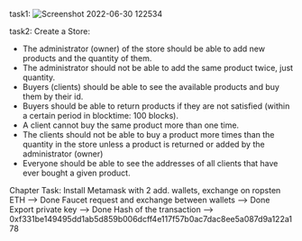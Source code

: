 task1: ![Screenshot 2022-06-30 122534](https://user-images.githubusercontent.com/38243868/176655159-fc9ea91f-a3f1-4d97-8cbd-877262b523f5.png)


task2:
Create a Store:
- The administrator (owner) of the store should be able to add new products and the quantity of them.
- The administrator should not be able to add the same product twice, just quantity.
- Buyers (clients) should be able to see the available products and buy them by their id.
- Buyers should be able to return products if they are not satisfied (within a certain period in blocktime: 100 blocks).
- A client cannot buy the same product more than one time.
- The clients should not be able to buy a product more times than the quantity in the store unless a product is returned or added by the administrator (owner)
- Everyone should be able to see the addresses of all clients that have ever bought a given product.

Chapter Task:
Install Metamask with 2 add. wallets, exchange on ropsten ETH --> Done
Faucet request and exchange between wallets --> Done
Export private key --> Done
Hash of the transaction --> 0xf331be149495dd1ab5d859b006dcff4e117f57b0ac7dac8ee5a087d9a122a178
